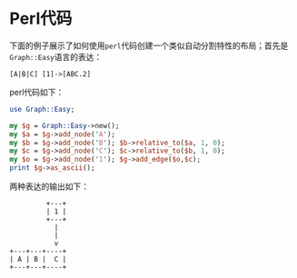 # Perl代码

下面的例子展示了如何使用`perl`代码创建一个类似自动分割特性的布局；首先是`Graph::Easy`语言的表达：

```
[A|B|C] [1]->[ABC.2]
```

perl代码如下：

```perl
use Graph::Easy;

my $g = Graph::Easy->new();
my $a = $g->add_node('A');
my $b = $g->add_node('B'); $b->relative_to($a, 1, 0);
my $c = $g->add_node('C'); $c->relative_to($b, 1, 0);
my $o = $g->add_node('1'); $g->add_edge($o,$c);
print $g->as_ascii();
```

两种表达的输出如下：

```
         +---+
         | 1 |
         +---+
           |
           |
           v
+---+---+----+
| A | B |  C |
+---+---+----+
```
